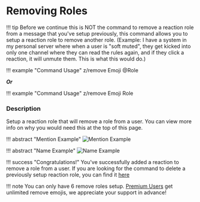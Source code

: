 # Removing Roles

!!! tip
    Before we continue this is NOT the command to remove a reaction role from a message that you've setup previously, this command allows you to setup a reaction role to remove another role. (Example: I have a system in my personal server where when a user is "soft muted", they get kicked into only one channel where they can read the rules again, and if they click a reaction, it will unmute them. This is what this would do.)

!!! example "Command Usage"
    z/remove Emoji @Role

***Or*** 

!!! example "Command Usage"
    z/remove Emoji Role


### Description

Setup a reaction role that will remove a role from a user. You can view more info on why you would need this at the top of this page.

!!! abstract "Mention Example"
    ![Mention Example](https://i.imjake.me/files/xhfq2.png)

!!! abstract "Name Example"
    ![Name Example](https://i.imjake.me/files/0fzbq.png)

!!! success "Congratulations!"
    You've successfully added a reaction to remove a role from a user. If you are looking for the command to delete a previously setup reaction role, you can find it [here](delete.md)

!!! note
    You can only have 6 remove roles setup. [Premium Users](https://zira.pw/premium) get unlimited remove emojis, we appreciate your support in advance!
